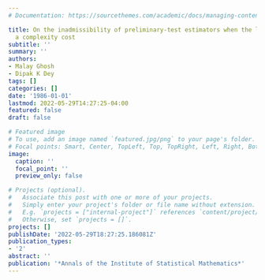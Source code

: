 ```yaml
---
# Documentation: https://sourcethemes.com/academic/docs/managing-content/

title: On the inadmissibility of preliminary-test estimators when the loss involves
  a complexity cost
subtitle: ''
summary: ''
authors:
- Malay Ghosh
- Dipak K Dey
tags: []
categories: []
date: '1986-01-01'
lastmod: 2022-05-29T14:27:25-04:00
featured: false
draft: false

# Featured image
# To use, add an image named `featured.jpg/png` to your page's folder.
# Focal points: Smart, Center, TopLeft, Top, TopRight, Left, Right, BottomLeft, Bottom, BottomRight.
image:
  caption: ''
  focal_point: ''
  preview_only: false

# Projects (optional).
#   Associate this post with one or more of your projects.
#   Simply enter your project's folder or file name without extension.
#   E.g. `projects = ["internal-project"]` references `content/project/deep-learning/index.md`.
#   Otherwise, set `projects = []`.
projects: []
publishDate: '2022-05-29T18:27:25.186081Z'
publication_types:
- '2'
abstract: ''
publication: '*Annals of the Institute of Statistical Mathematics*'
---
```

